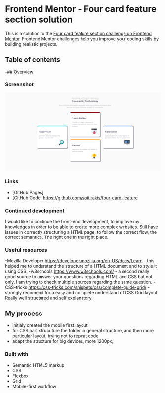 # Frontend Mentor - Four card feature section solution

This is a solution to the [Four card feature section challenge on Frontend Mentor](https://www.frontendmentor.io/challenges/four-card-feature-section-weK1eFYK). Frontend Mentor challenges help you improve your coding skills by building realistic projects. 

## Table of contents

-## Overview

### Screenshot
![Design preview for nft-card](./img/Screenshot.jpg)

### Links

- [GitHub Pages] 
- [GitHub Code] https://github.com/soitirakis/four-card-feature


### Continued development

I would like to continue the front-end development, to improve my knowledges in order to be able to create more complex websites. 
Still have issues in correctly structuring a HTML page, to follow the correct flow, the correct semantics. The right one in the right place. 


### Useful resources

-Mozilla Developer https://developer.mozilla.org/en-US/docs/Learn - this helped me to understand the structure of a HTML document and to style it using CSS. 
-w3schools https://www.w3schools.com/ - a second really good source to answer your questions regarding HTML and CSS but not only. I am trying to check multiple sources regarding the same question. 
-CSS-tricks https://css-tricks.com/snippets/css/complete-guide-grid/ - strongly recomend for a easy and complete understand of CSS Grid layout. Really well structured and self explanatory. 


## My process

- initialy created the mobile first layout
- for CSS part strucuture the folder in general structure, and then more particular layout, trying not to repeat code
- adapt the structure for big devices, more 1200px; 

### Built with

- Semantic HTML5 markup
- CSS 
- Flexbox
- Grid 
- Mobile-first workflow


